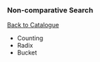 ### Non-comparative Search


[Back to Catalogue](https://github.com/TerryTxx/CS-Diary/blob/master/Algorithm/self_study.md)

- Counting
- Radix
- Bucket
